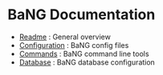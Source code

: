   BaNG Documentation
======================

  * [Readme](Readme) : General overview
  * [Configuration](Configuration) : BaNG config files
  * [Commands](Commands) : BaNG command line tools
  * [Database](./Database) : BaNG database configuration
